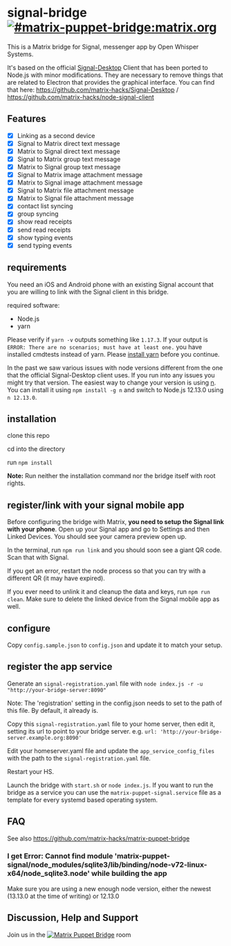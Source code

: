 # signal-bridge [![#matrix-puppet-bridge:matrix.org](https://img.shields.io/matrix/matrix-puppet-bridge:matrix.org.svg?label=%23matrix-puppet-bridge%3Amatrix.org&logo=matrix&server_fqdn=matrix.org)](https://matrix.to/#/#matrix-puppet-bridge:matrix.org)

This is a Matrix bridge for Signal, messenger app by Open Whisper Systems.

It's based on the official [Signal-Desktop](https://github.com/WhisperSystems/Signal-Desktop) Client that has been ported to Node.js with minor modifications. They are necessary to remove things that are related to Electron that provides the graphical interface. You can find that here: https://github.com/matrix-hacks/Signal-Desktop / https://github.com/matrix-hacks/node-signal-client

## Features

- [x] Linking as a second device
- [x] Signal to Matrix direct text message
- [x] Matrix to Signal direct text message
- [x] Signal to Matrix group text message
- [x] Matrix to Signal group text message
- [x] Signal to Matrix image attachment message
- [x] Matrix to Signal image attachment message
- [x] Signal to Matrix file attachment message
- [x] Matrix to Signal file attachment message
- [x] contact list syncing
- [x] group syncing
- [x] show read receipts
- [x] send read receipts
- [x] show typing events
- [x] send typing events

## requirements

You need an iOS and Android phone with an existing Signal account that you are willing to link with the Signal client in this bridge.

required software:
- Node.js
- yarn

Please verify if `yarn -v` outputs something like `1.17.3`. If your output is `ERROR: There are no scenarios; must have at least one.` you have installed cmdtests instead of yarn. Please [install yarn](https://yarnpkg.com/en/docs/install) before you continue.

In the past we saw various issues with node versions different from the one that the official Signal-Desktop client uses. If you run into any issues you might try that version. The easiest way to change your version is using [n](https://www.npmjs.com/package/n). You can install it using `npm install -g n` and switch to Node.js 12.13.0 using `n 12.13.0`.

## installation

clone this repo

cd into the directory

run `npm install`

**Note:** Run neither the installation command nor the bridge itself with root rights.

## register/link with your signal mobile app

Before configuring the bridge with Matrix, **you need to setup the Signal link with your phone**.
Open up your Signal app and go to Settings and then Linked Devices.
You should see your camera preview open up.

In the terminal, run `npm run link` and you should soon see a giant QR code. Scan that with Signal.

If you get an error, restart the node process so that you can try with a different QR (it may have expired).

If you ever need to unlink it and cleanup the data and keys, run `npm run clean`.
Make sure to delete the linked device from the Signal mobile app as well.

## configure

Copy `config.sample.json` to `config.json` and update it to match your setup.

## register the app service

Generate an `signal-registration.yaml` file with `node index.js -r -u "http://your-bridge-server:8090"`

Note: The 'registration' setting in the config.json needs to set to the path of this file. By default, it already is.

Copy this `signal-registration.yaml` file to your home server, then edit it, setting its url to point to your bridge server. e.g. `url: 'http://your-bridge-server.example.org:8090'`

Edit your homeserver.yaml file and update the `app_service_config_files` with the path to the `signal-registration.yaml` file.

Restart your HS.

Launch the bridge with `start.sh` or `node index.js`. If you want to run the bridge as a service you can use the `matrix-puppet-signal.service` file as a template for every systemd based operating system.


## FAQ
See also https://github.com/matrix-hacks/matrix-puppet-bridge

### I get Error: Cannot find module 'matrix-puppet-signal/node_modules/sqlite3/lib/binding/node-v72-linux-x64/node_sqlite3.node' while building the app
Make sure you are using a new enough node version, either the newest (13.13.0 at the time of writing) or 12.13.0



## Discussion, Help and Support

Join us in the [![Matrix Puppet Bridge](https://user-images.githubusercontent.com/13843293/52007839-4b2f6580-24c7-11e9-9a6c-14d8fc0d0737.png)](https://matrix.to/#/#matrix-puppet-bridge:matrix.org) room

